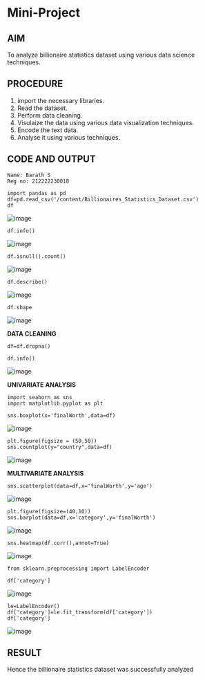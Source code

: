 # Mini-Project

## AIM
To analyze billionaire statistics dataset using various data science techniques.

## PROCEDURE

1. import the necessary libraries.
2. Read the dataset.
3. Perform data cleaning.
4. Visulaize the data using various data visualization techniques.
5. Encode the text data.
6. Analyse it using various techniques.
   
## CODE AND OUTPUT
```
Name: Barath S
Reg no: 212222230018
```
```
import pandas as pd
df=pd.read_csv('/content/Billionaires_Statistics_Dataset.csv')
df
```
![image](https://github.com/Pranav-AJ/Mini-Project/assets/118904526/580e91f1-a044-41fe-aba6-9584193e1dc2)
```
df.info()
```
![image](https://github.com/Pranav-AJ/Mini-Project/assets/118904526/ccf6f184-0d44-483a-9388-12d4dc844957)
```
df.isnull().count()
```
![image](https://github.com/Pranav-AJ/Mini-Project/assets/118904526/63195faf-37e1-4f57-a477-587b24ca1641)
```
df.describe()
```
![image](https://github.com/Pranav-AJ/Mini-Project/assets/118904526/e00215fe-05bf-492f-a05f-d533421a748d)
```
df.shape
```
![image](https://github.com/Pranav-AJ/Mini-Project/assets/118904526/82717f0c-b400-4810-931c-9a2a68ea4671)


**DATA CLEANING**
```
df=df.dropna()
```
```
df.info()
```
![image](https://github.com/Pranav-AJ/Mini-Project/assets/118904526/81a69ec6-7063-462f-8b25-d591274a40a1)

**UNIVARIATE ANALYSIS**
```
import seaborn as sns
import matplotlib.pyplot as plt
```
```
sns.boxplot(x='finalWorth',data=df)
```
![image](https://github.com/Pranav-AJ/Mini-Project/assets/118904526/c99dec64-1bff-4bc3-882d-7645adeaf54b)
```
plt.figure(figsize = (50,50))
sns.countplot(y="country",data=df)
```
![image](https://github.com/Pranav-AJ/Mini-Project/assets/118904526/afa79370-e1d6-462b-894f-749c9f435750)

**MULTIVARIATE ANALYSIS**
```
sns.scatterplot(data=df,x='finalWorth',y='age')
```
![image](https://github.com/Pranav-AJ/Mini-Project/assets/118904526/dc159c77-fe75-44ca-9d5a-e57f21eda449)
```
plt.figure(figsize=(40,10))
sns.barplot(data=df,x='category',y='finalWorth')
```
![image](https://github.com/Pranav-AJ/Mini-Project/assets/118904526/f94c17d9-0e48-460e-9c95-8c8eeffbd3a0)
```
sns.heatmap(df.corr(),annot=True)
```
![image](https://github.com/Pranav-AJ/Mini-Project/assets/118904526/9454d247-4fa1-485d-a7d5-f32c5972c9c0)
```
from sklearn.preprocessing import LabelEncoder
```
```
df['category']
```
![image](https://github.com/Pranav-AJ/Mini-Project/assets/118904526/b8a12bff-4a3d-4b6f-9a38-f19c1ac6ef85)
```
le=LabelEncoder()
df['category']=le.fit_transform(df['category'])
df['category']
```
![image](https://github.com/Pranav-AJ/Mini-Project/assets/118904526/6b70ff02-04c2-4d48-8031-3f30ba2603c2)

## RESULT
Hence the billionaire statistics dataset was successfully analyzed
